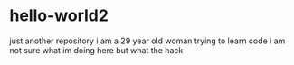 # hello-world2
just another repository
i am a 29 year old woman trying to learn code
i am not sure what im doing here but what the hack
